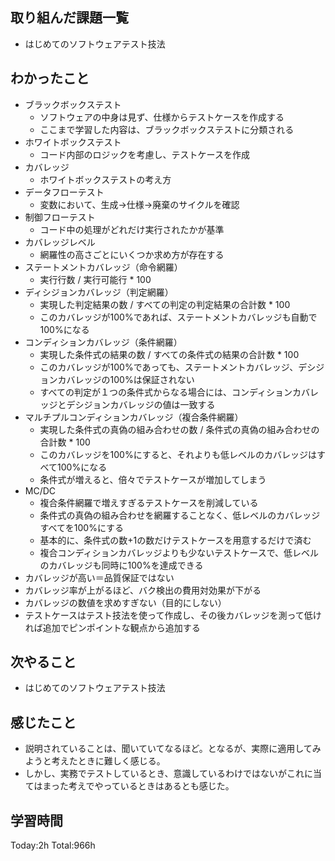 ## 取り組んだ課題一覧

- はじめてのソフトウェアテスト技法

## わかったこと

* ブラックボックステスト
  * ソフトウェアの中身は見ず、仕様からテストケースを作成する
  * ここまで学習した内容は、ブラックボックステストに分類される
* ホワイトボックステスト
  * コード内部のロジックを考慮し、テストケースを作成
* カバレッジ
  * ホワイトボックステストの考え方
* データフローテスト
  * 変数において、生成→仕様→廃棄のサイクルを確認
* 制御フローテスト
  * コード中の処理がどれだけ実行されたかが基準
* カバレッジレベル
  * 網羅性の高さごとにいくつか求め方が存在する
* ステートメントカバレッジ（命令網羅）
  * 実行行数 / 実行可能行 * 100
* ディシジョンカバレッジ（判定網羅）
  * 実現した判定結果の数 / すべての判定の判定結果の合計数 * 100
  * このカバレッジが100%であれば、ステートメントカバレッジも自動で100%になる
* コンディションカバレッジ（条件網羅）
  * 実現した条件式の結果の数 / すべての条件式の結果の合計数 * 100
  * このカバレッジが100%であっても、ステートメントカバレッジ、デシジョンカバレッジの100%は保証されない
  * すべての判定が１つの条件式からなる場合には、コンディションカバレッジとデシジョンカバレッジの値は一致する
* マルチプルコンディションカバレッジ（複合条件網羅）
  * 実現した条件式の真偽の組み合わせの数 / 条件式の真偽の組み合わせの合計数 * 100
  * このカバレッジを100%にすると、それよりも低レベルのカバレッジはすべて100%になる
  * 条件式が増えると、倍々でテストケースが増加してしまう
* MC/DC
  * 複合条件網羅で増えすぎるテストケースを削減している
  * 条件式の真偽の組み合わせを網羅することなく、低レベルのカバレッジすべてを100%にする
  * 基本的に、条件式の数+1の数だけテストケースを用意するだけで済む
  * 複合コンディションカバレッジよりも少ないテストケースで、低レベルのカバレッジも同時に100%を達成できる
* カバレッジが高い＝品質保証ではない
* カバレッジ率が上がるほど、バク検出の費用対効果が下がる
* カバレッジの数値を求めすぎない（目的にしない）
* テストケースはテスト技法を使って作成し、その後カバレッジを測って低ければ追加でピンポイントな観点から追加する

## 次やること

- はじめてのソフトウェアテスト技法

## 感じたこと

- 説明されていることは、聞いていてなるほど。となるが、実際に適用してみようと考えたときに難しく感じる。
- しかし、実務でテストしているとき、意識しているわけではないがこれに当てはまった考えでやっているときはあるとも感じた。

## 学習時間

Today:2h
Total:966h
